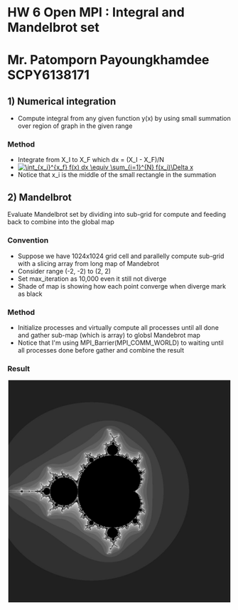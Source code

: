 # HW 6 Open MPI : Integral and Mandelbrot set 
# Mr. Patomporn Payoungkhamdee SCPY6138171

## 1) Numerical integration
* Compute integral from any given function y(x) by using small summation over region of graph in the given range

### Method
* Integrate from X_I to X_F which dx = (X_I - X_F)/N
* <a href="https://www.codecogs.com/eqnedit.php?latex=\int_{x_i}^{x_f}&space;f(x)&space;dx&space;\equiv&space;\sum_{i=1}^{N}&space;f(x_i)\Delta&space;x" target="_blank"><img src="https://latex.codecogs.com/gif.latex?\int_{x_i}^{x_f}&space;f(x)&space;dx&space;\equiv&space;\sum_{i=1}^{N}&space;f(x_i)\Delta&space;x" title="\int_{x_i}^{x_f} f(x) dx \equiv \sum_{i=1}^{N} f(x_i)\Delta x" /></a>
* Notice that x_i is the middle of the small rectangle in the summation

## 2) Mandelbrot
Evaluate Mandelbrot set by dividing into sub-grid for compute and feeding back to combine into the global map

### Convention
* Suppose we have 1024x1024 grid cell and parallelly compute sub-grid with a slicing array from long map of Mandebrot
* Consider range (-2, -2) to (2, 2)
* Set max_iteration as 10,000 even it still not diverge
* Shade of map is showing how each point converge when diverge mark as black

### Method
* Initialize processes and virtually compute all processes until all done and gather sub-map (which is array) to globsl Mandebrot map
* Notice that I'm using MPI_Barrier(MPI_COMM_WORLD) to waiting until all processes done before gather and combine the result

### Result
<p align="center">
<img src="mandel_result.jpg" width="500px" >
</p>

